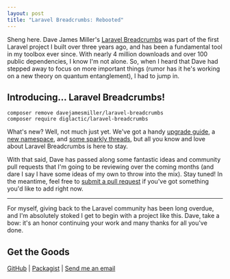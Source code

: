 ```yaml
---
layout: post
title: "Laravel Breadcrumbs: Rebooted"
---
```


Sheng here. Dave James Miller's [Laravel Breadcrumbs](https://github.com/davejamesmiller/laravel-breadcrumbs) was part
of the first Laravel project I built over three years ago, and has been a fundamental tool in my toolbox ever since.
With nearly 4 million downloads and over 100 public dependencies, I know I'm not alone. So, when I heard that
Dave had stepped away to focus on more important things (rumor has it he's working on a new theory on quantum entanglement),
I had to jump in.


## Introducing... Laravel Breadcrumbs!

```
composer remove davejamesmiller/laravel-breadcrumbs
composer require diglactic/laravel-breadcrumbs
```

What's new? Well, not much just yet. We've got a handy
[upgrade guide](https://github.com/diglactic/laravel-breadcrumbs/blob/main/UPGRADE.md#upgrading-to-60-from-5x), a
[new namespace](https://packagist.org/packages/diglactic/laravel-breadcrumbs),
and [some sparkly threads](https://github.com/diglactic/laravel-breadcrumbs/blob/main/logo.svg), but all you know and
love about Laravel Breadcrumbs is here to stay.

With that said, Dave has passed along some fantastic ideas and community pull requests that I'm going to be reviewing over the
coming months (and dare I say I have some ideas of my own to throw into the mix). Stay tuned! In the meantime, feel free
to [submit a pull request](https://github.com/diglactic/laravel-breadcrumbs/pulls) if you've got something you'd like to
add right now.

---

For myself, giving back to the Laravel community has been long overdue, and I'm absolutely stoked I get to begin with
a project like this. Dave, take a bow: it's an honor continuing your work and many thanks for all you've done.

## Get the Goods
[GitHub](https://github.com/diglactic/laravel-breadcrumbs) |
[Packagist](https://packagist.org/packages/diglactic/laravel-breadcrumbs) |
[Send me an email](mailto:sheng@diglactic.com)
